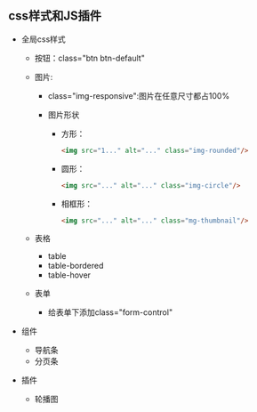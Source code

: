 ## css样式和JS插件

- 全局css样式

    - 按钮：class="btn btn-default"

    - 图片:

        - class="img-responsive":图片在任意尺寸都占100%

        - 图片形状

            - 方形：

                ```html
                <img src="1..." alt="..." class="img-rounded"/>
                ```

            - 圆形：

                ```html
                <img src="..." alt="..." class="img-circle"/>
                ```

            - 相框形：

                ```html
                <img src="..." alt="..." class="mg-thumbnail"/>
                ```

    - 表格

        - table
        - table-bordered
        - table-hover

    - 表单
        - 给表单下添加class="form-control"

- 组件
    - 导航条
   	- 分页条

- 插件
    - 轮播图
